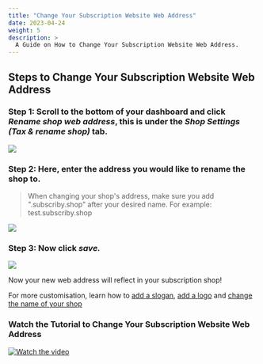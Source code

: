 ```yaml
---
title: "Change Your Subscription Website Web Address"
date: 2023-04-24
weight: 5
description: >
  A Guide on How to Change Your Subscription Website Web Address.
---
```


## Steps to Change Your Subscription Website Web Address

### Step 1: Scroll to the bottom of your dashboard and click *Rename shop web address*, this is under the *Shop Settings (Tax & rename shop)* tab.

![](https://subscribie.co.uk/blog/content/images/size/w1000/2023/04/image-3.png)

### Step 2: Here, enter the address you would like to rename the shop to.

>When changing your shop's address, make sure you add ".subscriby.shop" after your desired name. For example: test.subscriby.shop

![](https://subscribie.co.uk/blog/content/images/size/w1000/2023/04/image-5.png)

### Step 3: Now click *save.*

![](https://subscribie.co.uk/blog/content/images/size/w1000/2023/04/image-4.png)

Now your new web address will reflect in your subscription shop! 

For more customisation, learn how to [add a slogan](https://docs.subscribie.co.uk/docs/tasks/add-a-slogan/), [add a logo](https://docs.subscribie.co.uk/docs/tasks/add-a-logo-to-a-shop) and [change the name of your shop](https://docs.subscribie.co.uk/docs/tasks/change-the-name-of-your-shop/)

### Watch the Tutorial to Change Your Subscription Website Web Address

[![Watch the video](https://i.ytimg.com/an_webp/Xq1J1FqtjyM/mqdefault_6s.webp?du=3000&sqp=CML3_6MG&rs=AOn4CLDtZT-TRixFBGwP-6AT5a9GKl1dAQ)](https://youtu.be/Xq1J1FqtjyM)